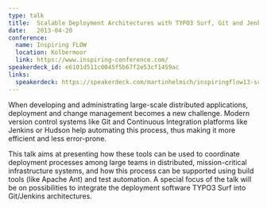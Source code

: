 ```yaml
---
type: talk
title:  Scalable Deployment Architectures with TYPO3 Surf, Git and Jenkins
date:   2013-04-20
conference:
  name: Inspiring FLOW
  location: Kolbermoor
  link: https://www.inspiring-conference.com/
speakerdeck_id: e6101d511c0045f5b67f2e53cf1459ac
links:
  speakerdeck: https://speakerdeck.com/martinhelmich/inspiringflow13-scalable-deployment-architectures-with-typo3-surf-git-and-jenkins
---
```


When developing and administrating large-scale distributed applications, deployment and change management becomes a new challenge. Modern version control systems like Git and Continuous Integration platforms like Jenkins or Hudson help automating this process, thus making it more efficient and less error-prone.

This talk aims at presenting how these tools can be used to coordinate deployment processes among large teams in distributed, mission-critical infrastructure systems, and how this process can be supported using build tools (like Apache Ant) and test automation. A special focus of the talk will be on possibilities to integrate the deployment software TYPO3 Surf into Git/Jenkins architectures.
